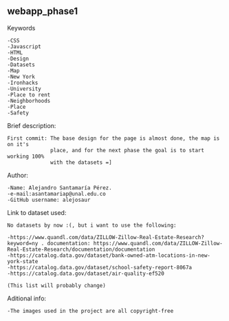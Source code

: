 ## webapp_phase1

Keywords

    -CSS
    -Javascript
    -HTML
    -Design
    -Datasets
    -Map
    -New York
    -Ironhacks
    -University
    -Place to rent
    -Neighborhoods
    -Place
    -Safety

Brief description:

    First commit: The base design for the page is almost done, the map is on it's 
                  place, and for the next phase the goal is to start working 100% 
                  with the datasets =]

Author:

    -Name: Alejandro Santamaría Pérez.
    -e-mail:asantamariap@unal.edu.co
    -GitHub username: alejosaur

Link to dataset used:

    No datasets by now :(, but i want to use the following:

    -https://www.quandl.com/data/ZILLOW-Zillow-Real-Estate-Research?keyword=ny . documentation: https://www.quandl.com/data/ZILLOW-Zillow-Real-Estate-Research/documentation/documentation
    -https://catalog.data.gov/dataset/bank-owned-atm-locations-in-new-york-state
    -https://catalog.data.gov/dataset/school-safety-report-8067a
    -https://catalog.data.gov/dataset/air-quality-ef520
    
    (This list will probably change)
    
Aditional info:

    -The images used in the project are all copyright-free
